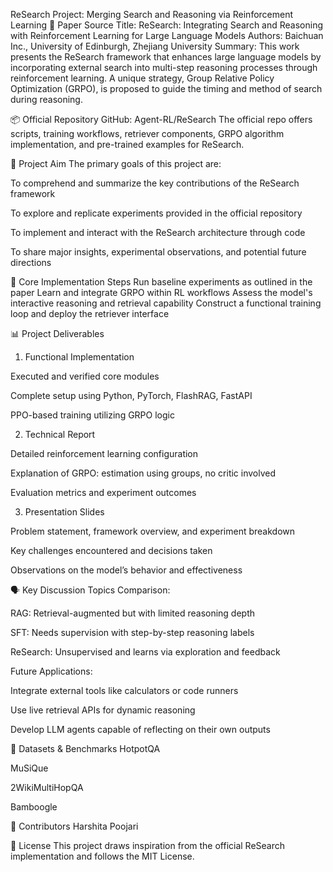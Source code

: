 ReSearch Project: Merging Search and Reasoning via Reinforcement Learning
📘 Paper Source
Title: ReSearch: Integrating Search and Reasoning with Reinforcement Learning for Large Language Models
Authors: Baichuan Inc., University of Edinburgh, Zhejiang University
Summary:
This work presents the ReSearch framework that enhances large language models by incorporating external search into multi-step reasoning processes through reinforcement learning. A unique strategy, Group Relative Policy Optimization (GRPO), is proposed to guide the timing and method of search during reasoning.

📦 Official Repository
GitHub: Agent-RL/ReSearch
The official repo offers scripts, training workflows, retriever components, GRPO algorithm implementation, and pre-trained examples for ReSearch.

🧠 Project Aim
The primary goals of this project are:

To comprehend and summarize the key contributions of the ReSearch framework

To explore and replicate experiments provided in the official repository

To implement and interact with the ReSearch architecture through code

To share major insights, experimental observations, and potential future directions

🔧 Core Implementation Steps
Run baseline experiments as outlined in the paper
Learn and integrate GRPO within RL workflows
Assess the model's interactive reasoning and retrieval capability
Construct a functional training loop and deploy the retriever interface

📊 Project Deliverables
1. Functional Implementation

Executed and verified core modules

Complete setup using Python, PyTorch, FlashRAG, FastAPI

PPO-based training utilizing GRPO logic

2. Technical Report

Detailed reinforcement learning configuration

Explanation of GRPO: estimation using groups, no critic involved

Evaluation metrics and experiment outcomes

3. Presentation Slides

Problem statement, framework overview, and experiment breakdown

Key challenges encountered and decisions taken

Observations on the model’s behavior and effectiveness

🗣️ Key Discussion Topics
Comparison:

RAG: Retrieval-augmented but with limited reasoning depth

SFT: Needs supervision with step-by-step reasoning labels

ReSearch: Unsupervised and learns via exploration and feedback

Future Applications:

Integrate external tools like calculators or code runners

Use live retrieval APIs for dynamic reasoning

Develop LLM agents capable of reflecting on their own outputs

🧪 Datasets & Benchmarks
HotpotQA

MuSiQue

2WikiMultiHopQA

Bamboogle

🤝 Contributors
Harshita Poojari

📌 License
This project draws inspiration from the official ReSearch implementation and follows the MIT License.
